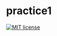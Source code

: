 # practice1

[![MIT license](https://img.shields.io/badge/license-MIT-blue.svg)](https://github.com/CaelmBleidd/fp-homework/blob/master/practice1/LICENSE)